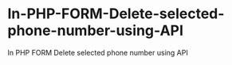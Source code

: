 # In-PHP-FORM-Delete-selected-phone-number-using-API
In PHP FORM Delete selected phone number using API
